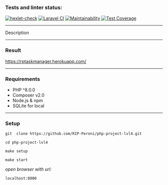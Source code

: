 ### Tests and linter status:
[![hexlet-check](https://github.com/RIP-Peroni/php-project-lvl4/actions/workflows/hexlet-check.yml/badge.svg)](https://github.com/RIP-Peroni/php-project-lvl3/actions/workflows/hexlet-check.yml)
[![Laravel CI](https://github.com/RIP-Peroni/php-project-lvl4/actions/workflows/laravel-ci.yml/badge.svg)](https://github.com/RIP-Peroni/php-project-lvl3/actions/workflows/laravel-ci.yml)
[![Maintainability](https://api.codeclimate.com/v1/badges/fc3b021995490444fcf0/maintainability)](https://codeclimate.com/github/RIP-Peroni/php-project-lvl4/maintainability)
[![Test Coverage](https://api.codeclimate.com/v1/badges/fc3b021995490444fcf0/test_coverage)](https://codeclimate.com/github/RIP-Peroni/php-project-lvl4/test_coverage)
***
Description
***
### Result
https://rptaskmanager.herokuapp.com/
***
### Requirements
* PHP ^8.0.0
* Composer v2.0
* Node.js & npm
* SQLite for local
***
### Setup
```
git  clone https://github.com/RIP-Peroni/php-project-lvl4.git
```
```
cd php-project-lvl4
```
```
make setup
```
```
make start
```
*open browser with url:* <br>
```
localhost:8000
```
